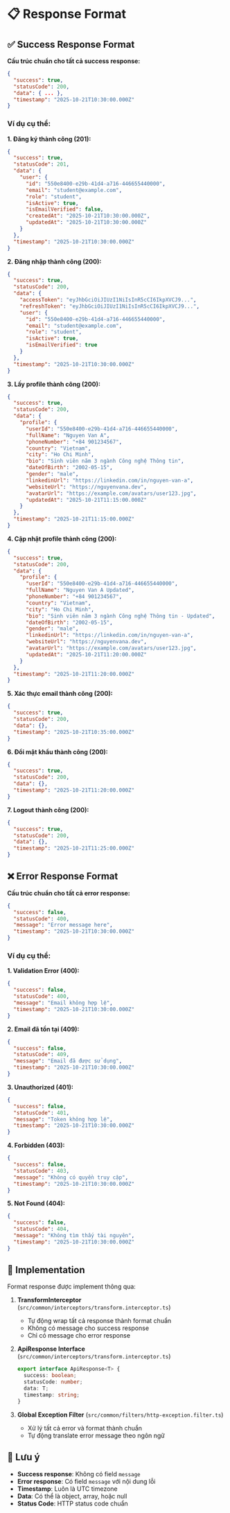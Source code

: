 # 📋 Response Format

## ✅ Success Response Format

**Cấu trúc chuẩn cho tất cả success response:**

```json
{
  "success": true,
  "statusCode": 200,
  "data": { ... },
  "timestamp": "2025-10-21T10:30:00.000Z"
}
```

### Ví dụ cụ thể:

**1. Đăng ký thành công (201):**
```json
{
  "success": true,
  "statusCode": 201,
  "data": {
    "user": {
      "id": "550e8400-e29b-41d4-a716-446655440000",
      "email": "student@example.com",
      "role": "student",
      "isActive": true,
      "isEmailVerified": false,
      "createdAt": "2025-10-21T10:30:00.000Z",
      "updatedAt": "2025-10-21T10:30:00.000Z"
    }
  },
  "timestamp": "2025-10-21T10:30:00.000Z"
}
```

**2. Đăng nhập thành công (200):**
```json
{
  "success": true,
  "statusCode": 200,
  "data": {
    "accessToken": "eyJhbGciOiJIUzI1NiIsInR5cCI6IkpXVCJ9...",
    "refreshToken": "eyJhbGciOiJIUzI1NiIsInR5cCI6IkpXVCJ9...",
    "user": {
      "id": "550e8400-e29b-41d4-a716-446655440000",
      "email": "student@example.com",
      "role": "student",
      "isActive": true,
      "isEmailVerified": true
    }
  },
  "timestamp": "2025-10-21T10:30:00.000Z"
}
```

**3. Lấy profile thành công (200):**
```json
{
  "success": true,
  "statusCode": 200,
  "data": {
    "profile": {
      "userId": "550e8400-e29b-41d4-a716-446655440000",
      "fullName": "Nguyen Van A",
      "phoneNumber": "+84 901234567",
      "country": "Vietnam",
      "city": "Ho Chi Minh",
      "bio": "Sinh viên năm 3 ngành Công nghệ Thông tin",
      "dateOfBirth": "2002-05-15",
      "gender": "male",
      "linkedinUrl": "https://linkedin.com/in/nguyen-van-a",
      "websiteUrl": "https://nguyenvana.dev",
      "avatarUrl": "https://example.com/avatars/user123.jpg",
      "updatedAt": "2025-10-21T11:15:00.000Z"
    }
  },
  "timestamp": "2025-10-21T11:15:00.000Z"
}
```

**4. Cập nhật profile thành công (200):**
```json
{
  "success": true,
  "statusCode": 200,
  "data": {
    "profile": {
      "userId": "550e8400-e29b-41d4-a716-446655440000",
      "fullName": "Nguyen Van A Updated",
      "phoneNumber": "+84 901234567",
      "country": "Vietnam",
      "city": "Ho Chi Minh",
      "bio": "Sinh viên năm 3 ngành Công nghệ Thông tin - Updated",
      "dateOfBirth": "2002-05-15",
      "gender": "male",
      "linkedinUrl": "https://linkedin.com/in/nguyen-van-a",
      "websiteUrl": "https://nguyenvana.dev",
      "avatarUrl": "https://example.com/avatars/user123.jpg",
      "updatedAt": "2025-10-21T11:20:00.000Z"
    }
  },
  "timestamp": "2025-10-21T11:20:00.000Z"
}
```

**5. Xác thực email thành công (200):**
```json
{
  "success": true,
  "statusCode": 200,
  "data": {},
  "timestamp": "2025-10-21T10:35:00.000Z"
}
```

**6. Đổi mật khẩu thành công (200):**
```json
{
  "success": true,
  "statusCode": 200,
  "data": {},
  "timestamp": "2025-10-21T11:20:00.000Z"
}
```

**7. Logout thành công (200):**
```json
{
  "success": true,
  "statusCode": 200,
  "data": {},
  "timestamp": "2025-10-21T11:25:00.000Z"
}
```

## ❌ Error Response Format

**Cấu trúc chuẩn cho tất cả error response:**

```json
{
  "success": false,
  "statusCode": 400,
  "message": "Error message here",
  "timestamp": "2025-10-21T10:30:00.000Z"
}
```

### Ví dụ cụ thể:

**1. Validation Error (400):**
```json
{
  "success": false,
  "statusCode": 400,
  "message": "Email không hợp lệ",
  "timestamp": "2025-10-21T10:30:00.000Z"
}
```

**2. Email đã tồn tại (409):**
```json
{
  "success": false,
  "statusCode": 409,
  "message": "Email đã được sử dụng",
  "timestamp": "2025-10-21T10:30:00.000Z"
}
```

**3. Unauthorized (401):**
```json
{
  "success": false,
  "statusCode": 401,
  "message": "Token không hợp lệ",
  "timestamp": "2025-10-21T10:30:00.000Z"
}
```

**4. Forbidden (403):**
```json
{
  "success": false,
  "statusCode": 403,
  "message": "Không có quyền truy cập",
  "timestamp": "2025-10-21T10:30:00.000Z"
}
```

**5. Not Found (404):**
```json
{
  "success": false,
  "statusCode": 404,
  "message": "Không tìm thấy tài nguyên",
  "timestamp": "2025-10-21T10:30:00.000Z"
}
```

## 🔧 Implementation

Format response được implement thông qua:

1. **TransformInterceptor** (`src/common/interceptors/transform.interceptor.ts`)
   - Tự động wrap tất cả response thành format chuẩn
   - Không có message cho success response
   - Chỉ có message cho error response

2. **ApiResponse Interface** (`src/common/interceptors/transform.interceptor.ts`)
   ```typescript
   export interface ApiResponse<T> {
     success: boolean;
     statusCode: number;
     data: T;
     timestamp: string;
   }
   ```

3. **Global Exception Filter** (`src/common/filters/http-exception.filter.ts`)
   - Xử lý tất cả error và format thành chuẩn
   - Tự động translate error message theo ngôn ngữ

## 📝 Lưu ý

- **Success response**: Không có field `message`
- **Error response**: Có field `message` với nội dung lỗi
- **Timestamp**: Luôn là UTC timezone
- **Data**: Có thể là object, array, hoặc null
- **Status Code**: HTTP status code chuẩn
